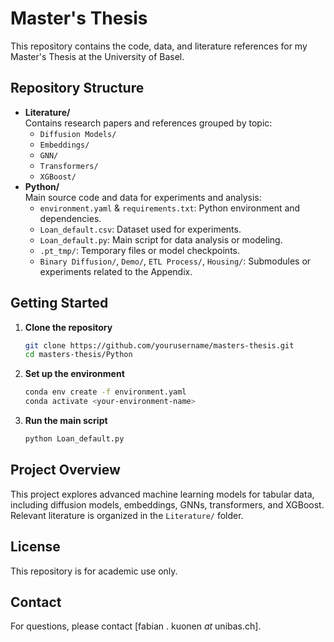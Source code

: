 # Master's Thesis

This repository contains the code, data, and literature references for my Master's Thesis at the University of Basel.

## Repository Structure

- **Literature/**  
  Contains research papers and references grouped by topic:
  - `Diffusion Models/`
  - `Embeddings/`
  - `GNN/`
  - `Transformers/`
  - `XGBoost/`
- **Python/**  
  Main source code and data for experiments and analysis:
  - `environment.yaml` & `requirements.txt`: Python environment and dependencies.
  - `Loan_default.csv`: Dataset used for experiments.
  - `Loan_default.py`: Main script for data analysis or modeling.
  - `.pt_tmp/`: Temporary files or model checkpoints.
  - `Binary Diffusion/`, `Demo/`, `ETL Process/`, `Housing/`: Submodules or experiments related to the Appendix.

## Getting Started

1. **Clone the repository**
   ```sh
   git clone https://github.com/yourusername/masters-thesis.git
   cd masters-thesis/Python
   ```

2. **Set up the environment**
   ```sh
   conda env create -f environment.yaml
   conda activate <your-environment-name>
   ```

3. **Run the main script**
   ```sh
   python Loan_default.py
   ```

## Project Overview

This project explores advanced machine learning models for tabular data, including diffusion models, embeddings, GNNs, transformers, and XGBoost.  
Relevant literature is organized in the `Literature/` folder.

## License

This repository is for academic use only.

## Contact

For questions, please contact [fabian . kuonen _at_ unibas.ch].